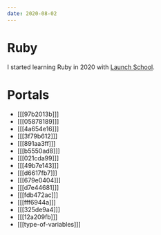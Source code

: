 ```yaml
---
date: 2020-08-02
---
```


# Ruby

I started learning Ruby in 2020 with [Launch
School](https://launchschool.com/).


# Portals

* [[[97b2013b]]]
* [[[05878189]]]
* [[[4a654e16]]]
* [[[3f79b612]]]
* [[[891aa3ff]]]
* [[[b5550ad8]]]
* [[[021cda99]]]
* [[[49b7e143]]]
* [[[d6617fb7]]]
* [[[679e0404]]]
* [[[d7e44681]]]
* [[[fdb472ac]]]
* [[[fff6944a]]]
* [[[325de9a4]]]
* [[[12a209fb]]]
* [[[type-of-variables]]]
